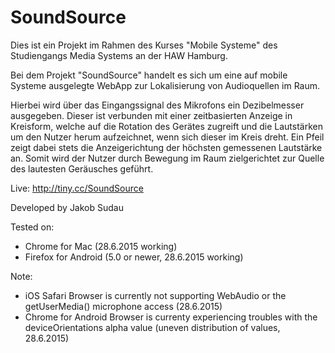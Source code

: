 # SoundSource
Dies ist ein Projekt im Rahmen des Kurses "Mobile Systeme" des Studiengangs Media Systems an der HAW Hamburg.

Bei dem Projekt "SoundSource" handelt es sich um eine auf mobile Systeme ausgelegte WebApp zur Lokalisierung von Audioquellen im Raum.

Hierbei wird über das Eingangssignal des Mikrofons ein Dezibelmesser ausgegeben. 
Dieser ist verbunden mit einer zeitbasierten Anzeige in Kreisform, welche auf die Rotation des Gerätes zugreift und die Lautstärken um den Nutzer herum aufzeichnet, wenn sich dieser im Kreis dreht.
Ein Pfeil zeigt dabei stets die Anzeigerichtung der höchsten gemessenen Lautstärke an.
Somit wird der Nutzer durch Bewegung im Raum zielgerichtet zur Quelle des lautesten Geräusches geführt.

Live: http://tiny.cc/SoundSource

Developed by Jakob Sudau

Tested on: 
- Chrome for Mac (28.6.2015 working)
- Firefox for Android (5.0 or newer, 28.6.2015 working)

Note:
- iOS Safari Browser is currently not supporting WebAudio or the getUserMedia() microphone access (28.6.2015)
- Chrome for Android Browser is currenty experiencing troubles with the deviceOrientations alpha value (uneven distribution of values, 28.6.2015)
